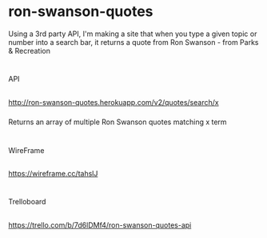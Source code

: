 # ron-swanson-quotes
Using a 3rd party API, I'm making a site that when you type a given topic or number into a search bar, it returns a quote from Ron Swanson - from Parks & Recreation
#
API
##
http://ron-swanson-quotes.herokuapp.com/v2/quotes/search/x
###
Returns an array of multiple Ron Swanson quotes matching x term

#
WireFrame
##
https://wireframe.cc/tahslJ
#
Trelloboard
##
https://trello.com/b/7d6lDMf4/ron-swanson-quotes-api




